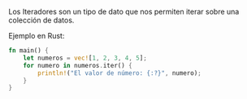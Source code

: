 Los Iteradores son un tipo de dato que nos permiten iterar sobre una colección de datos\.

Ejemplo en Rust:
```rust
fn main() {
    let numeros = vec![1, 2, 3, 4, 5];
    for numero in numeros.iter() {
        println!("El valor de número: {:?}", numero);
    }
}
```